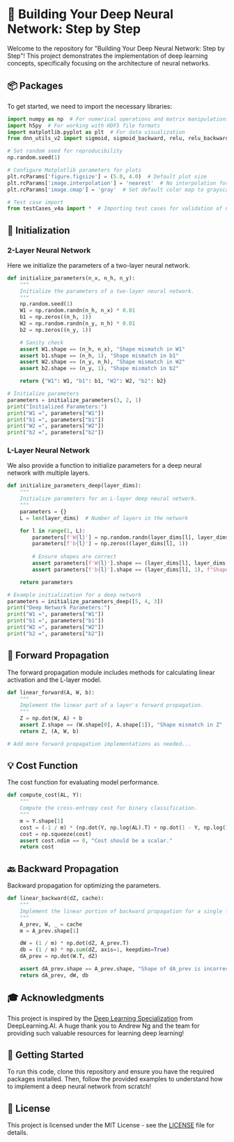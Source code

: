 # 🤖 Building Your Deep Neural Network: Step by Step

Welcome to the repository for "Building Your Deep Neural Network: Step by Step"! This project demonstrates the implementation of deep learning concepts, specifically focusing on the architecture of neural networks. 

## 📦 Packages

To get started, we need to import the necessary libraries:

```python
import numpy as np  # For numerical operations and matrix manipulations
import h5py  # For working with HDF5 file formats
import matplotlib.pyplot as plt  # For data visualization
from dnn_utils_v2 import sigmoid, sigmoid_backward, relu, relu_backward  # Activation functions and their gradients

# Set random seed for reproducibility
np.random.seed(1)

# Configure Matplotlib parameters for plots
plt.rcParams['figure.figsize'] = (5.0, 4.0)  # Default plot size
plt.rcParams['image.interpolation'] = 'nearest'  # No interpolation for image display
plt.rcParams['image.cmap'] = 'gray'  # Set default color map to grayscale

# Test case import
from testCases_v4a import *  # Importing test cases for validation of neural network models
```

## 🔧 Initialization

### 2-Layer Neural Network

Here we initialize the parameters of a two-layer neural network.

```python
def initialize_parameters(n_x, n_h, n_y):
    """
    Initialize the parameters of a two-layer neural network.
    """
    np.random.seed(1)
    W1 = np.random.randn(n_h, n_x) * 0.01
    b1 = np.zeros((n_h, 1))
    W2 = np.random.randn(n_y, n_h) * 0.01
    b2 = np.zeros((n_y, 1))

    # Sanity check
    assert W1.shape == (n_h, n_x), "Shape mismatch in W1"
    assert b1.shape == (n_h, 1), "Shape mismatch in b1"
    assert W2.shape == (n_y, n_h), "Shape mismatch in W2"
    assert b2.shape == (n_y, 1), "Shape mismatch in b2"

    return {"W1": W1, "b1": b1, "W2": W2, "b2": b2}

# Initialize parameters
parameters = initialize_parameters(3, 2, 1)
print("Initialized Parameters:")
print("W1 =", parameters["W1"])
print("b1 =", parameters["b1"])
print("W2 =", parameters["W2"])
print("b2 =", parameters["b2"])
```

### L-Layer Neural Network

We also provide a function to initialize parameters for a deep neural network with multiple layers.

```python
def initialize_parameters_deep(layer_dims):
    """
    Initialize parameters for an L-layer deep neural network.
    """
    parameters = {}
    L = len(layer_dims)  # Number of layers in the network

    for l in range(1, L):
        parameters[f'W{l}'] = np.random.randn(layer_dims[l], layer_dims[l-1]) * 0.01
        parameters[f'b{l}'] = np.zeros((layer_dims[l], 1))
        
        # Ensure shapes are correct
        assert parameters[f'W{l}'].shape == (layer_dims[l], layer_dims[l-1]), f"Shape mismatch in W{l}"
        assert parameters[f'b{l}'].shape == (layer_dims[l], 1), f"Shape mismatch in b{l}"

    return parameters

# Example initialization for a deep network
parameters = initialize_parameters_deep([5, 4, 3])
print("Deep Network Parameters:")
print("W1 =", parameters["W1"])
print("b1 =", parameters["b1"])
print("W2 =", parameters["W2"])
print("b2 =", parameters["b2"])
```

## 🔄 Forward Propagation

The forward propagation module includes methods for calculating linear activation and the L-layer model.

```python
def linear_forward(A, W, b):
    """
    Implement the linear part of a layer's forward propagation.
    """
    Z = np.dot(W, A) + b
    assert Z.shape == (W.shape[0], A.shape[1]), "Shape mismatch in Z"
    return Z, (A, W, b)

# Add more forward propagation implementations as needed...
```

## 💡 Cost Function

The cost function for evaluating model performance.

```python
def compute_cost(AL, Y):
    """
    Compute the cross-entropy cost for binary classification.
    """
    m = Y.shape[1]
    cost = (-1 / m) * (np.dot(Y, np.log(AL).T) + np.dot(1 - Y, np.log(1 - AL).T))
    cost = np.squeeze(cost)
    assert cost.ndim == 0, "Cost should be a scalar."
    return cost
```

## 🔙 Backward Propagation

Backward propagation for optimizing the parameters.

```python
def linear_backward(dZ, cache):
    """
    Implement the linear portion of backward propagation for a single layer.
    """
    A_prev, W, _ = cache
    m = A_prev.shape[1]

    dW = (1 / m) * np.dot(dZ, A_prev.T)
    db = (1 / m) * np.sum(dZ, axis=1, keepdims=True)
    dA_prev = np.dot(W.T, dZ)

    assert dA_prev.shape == A_prev.shape, "Shape of dA_prev is incorrect"
    return dA_prev, dW, db
```

## 🎓 Acknowledgments

This project is inspired by the [Deep Learning Specialization](https://www.deeplearning.ai/courses/deep-learning-specialization/) from DeepLearning.AI. A huge thank you to Andrew Ng and the team for providing such valuable resources for learning deep learning!

## 🚀 Getting Started

To run this code, clone this repository and ensure you have the required packages installed. Then, follow the provided examples to understand how to implement a deep neural network from scratch!

## 📄 License

This project is licensed under the MIT License - see the [LICENSE](LICENSE) file for details.
